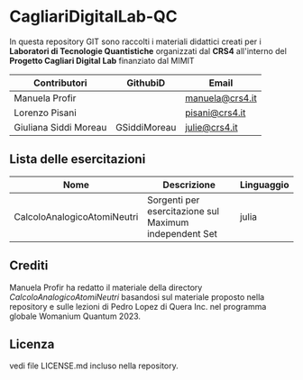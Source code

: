 # CagliariDigitalLab-QC

In questa repository GIT sono raccolti i materiali didattici creati per i **Laboratori di Tecnologie Quantistiche** organizzati dal **CRS4** all'interno del **Progetto Cagliari Digital Lab** finanziato dal MIMIT 



| Contributori                 |      GithubiD         |        Email       |
|-----------------------------|-----------------------|--------------------|
| Manuela Profir               |                        |  manuela@crs4.it   |
| Lorenzo Pisani                 |                      |   pisani@crs4.it   |
| Giuliana Siddi Moreau         |   GSiddiMoreau        |  julie@crs4.it     |

## Lista delle esercitazioni


| Nome                        |  Descrizione          |  Linguaggio        |                               
|-----------------------------|-----------------------|--------------------|
| CalcoloAnalogicoAtomiNeutri |    Sorgenti per esercitazione sul Maximum independent Set | julia |




## Crediti
Manuela Profir ha redatto il materiale della directory _CalcoloAnalogicoAtomiNeutri_ basandosi sul materiale proposto nella repository    e sulle lezioni di Pedro Lopez di Quera Inc. nel programma globale Womanium Quantum 2023.


## Licenza
vedi file LICENSE.md incluso nella repository.
